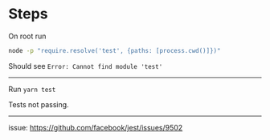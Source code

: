 # Steps

On root run

```bash
node -p "require.resolve('test', {paths: [process.cwd()]})"
```

Should see `Error: Cannot find module 'test'`

---


Run `yarn test`

Tests not passing.

---

issue: https://github.com/facebook/jest/issues/9502